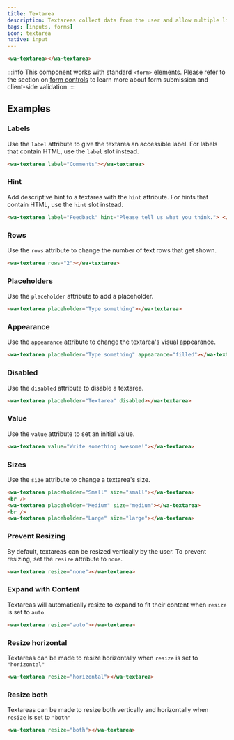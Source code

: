 ```yaml
---
title: Textarea
description: Textareas collect data from the user and allow multiple lines of text.
tags: [inputs, forms]
icon: textarea
native: input
---
```


```html {.example}
<wa-textarea></wa-textarea>
```

:::info
This component works with standard `<form>` elements. Please refer to the section on [form controls](/docs/form-controls) to learn more about form submission and client-side validation.
:::

## Examples

### Labels

Use the `label` attribute to give the textarea an accessible label. For labels that contain HTML, use the `label` slot instead.

```html {.example}
<wa-textarea label="Comments"></wa-textarea>
```

### Hint

Add descriptive hint to a textarea with the `hint` attribute. For hints that contain HTML, use the `hint` slot instead.

```html {.example}
<wa-textarea label="Feedback" hint="Please tell us what you think."> </wa-textarea>
```

### Rows

Use the `rows` attribute to change the number of text rows that get shown.

```html {.example}
<wa-textarea rows="2"></wa-textarea>
```

### Placeholders

Use the `placeholder` attribute to add a placeholder.

```html {.example}
<wa-textarea placeholder="Type something"></wa-textarea>
```

### Appearance

Use the `appearance` attribute to change the textarea's visual appearance.

```html {.example}
<wa-textarea placeholder="Type something" appearance="filled"></wa-textarea>
```

### Disabled

Use the `disabled` attribute to disable a textarea.

```html {.example}
<wa-textarea placeholder="Textarea" disabled></wa-textarea>
```

### Value

Use the `value` attribute to set an initial value.

```html {.example}
<wa-textarea value="Write something awesome!"></wa-textarea>
```

### Sizes

Use the `size` attribute to change a textarea's size.

```html {.example}
<wa-textarea placeholder="Small" size="small"></wa-textarea>
<br />
<wa-textarea placeholder="Medium" size="medium"></wa-textarea>
<br />
<wa-textarea placeholder="Large" size="large"></wa-textarea>
```

### Prevent Resizing

By default, textareas can be resized vertically by the user. To prevent resizing, set the `resize` attribute to `none`.

```html {.example}
<wa-textarea resize="none"></wa-textarea>
```

### Expand with Content

Textareas will automatically resize to expand to fit their content when `resize` is set to `auto`.

```html {.example}
<wa-textarea resize="auto"></wa-textarea>
```

### Resize horizontal

Textareas can be made to resize horizontally when `resize` is set to `"horizontal"`

```html {.example}
<wa-textarea resize="horizontal"></wa-textarea>
```

### Resize both

Textareas can be made to resize both vertically and horizontally when `resize` is set to `"both"`

```html {.example}
<wa-textarea resize="both"></wa-textarea>
```
